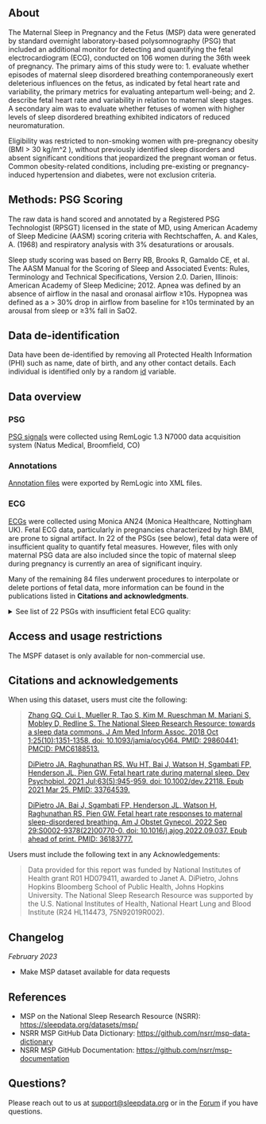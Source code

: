 ## About

The Maternal Sleep in Pregnancy and the Fetus (MSP) data were generated by standard overnight laboratory-based polysomnography (PSG) that included an additional monitor for detecting and quantifying the fetal electrocardiogram (ECG), conducted on 106 women during the 36th week of pregnancy. The primary aims of this study were to: 1. evaluate whether episodes of maternal sleep disordered breathing contemporaneously exert deleterious influences on the fetus, as indicated by fetal heart rate and variability, the primary metrics for evaluating antepartum well-being; and 2. describe fetal heart rate and variability in relation to maternal sleep stages. A secondary aim was to evaluate whether fetuses of women with higher levels of sleep disordered breathing exhibited indicators of reduced neuromaturation. 

Eligibility was restricted to non-smoking women with pre-pregnancy obesity (BMI > 30 kg/m^2 ), without previously identified sleep disorders and absent significant conditions that jeopardized the pregnant woman or fetus.  Common obesity-related conditions, including pre-existing or pregnancy-induced hypertension and diabetes, were not exclusion criteria. 

## Methods: PSG Scoring

The raw data is hand scored and annotated by a Registered PSG Technologist (RPSGT) licensed in the state of MD, using American Academy of Sleep Medicine (AASM) scoring criteria with Rechtschaffen, A. and Kales, A. (1968) and respiratory analysis with 3% desaturations or arousals.

Sleep study scoring was based on Berry RB, Brooks R, Gamaldo CE, et al. The AASM Manual for the Scoring of Sleep and Associated Events: Rules, Terminology and Technical Specifications, Version 2.0. Darien, Illinois: American Academy of Sleep Medicine; 2012. Apnea was defined by an absence of airflow in the nasal and oronasal airflow ≥10s. Hypopnea was defined as a > 30% drop in airflow from baseline for ≥10s terminated by an arousal from sleep or  ≥3% fall in SaO2. 

## Data de-identification

Data have been de-identified by removing all Protected Health Information (PHI) such as name, date of birth, and any other contact details. Each individual is identified only by a random [id](:variables_path:/id) variable.

## Data overview

### PSG
[PSG signals](:files_path:/PSG) were collected using RemLogic 1.3 N7000 data acquisition system (Natus Medical, Broomfield, CO) 

### Annotations
[Annotation files](:files_path:/Annotations) were exported by RemLogic into XML files. 

### ECG
[ECGs](:files_path:/ECG) were collected using Monica AN24 (Monica Healthcare, Nottingham UK). Fetal ECG data, particularly in pregnancies characterized by high BMI, are prone to signal artifact. In 22 of the PSGs (see below), fetal data were of insufficient quality to quantify fetal measures. However, files with only maternal PSG data are also included since the topic of maternal sleep during pregnancy is currently an area of significant inquiry. 

Many of the remaining 84 files underwent procedures to interpolate or delete portions of fetal data, more information can be found in the publications listed in **Citations and acknowledgments**. 

<details>
  <summary>See list of 22 PSGs with insufficient fetal ECG quality:</summary>

  <table>
<tr><td> S001 </td></tr>
<tr><td> 016 </td></tr>
<tr><td> 018 </td></tr>
<tr><td> 020 </td></tr>
<tr><td> 021 </td></tr>
<tr><td> 022 </td></tr>
<tr><td> 023 </td></tr>
<tr><td> 032 </td></tr>
<tr><td> 048 </td></tr>
<tr><td> 051 </td></tr>
<tr><td> 061 </td></tr>
<tr><td> 063 </td></tr>
<tr><td> 072 </td></tr>
<tr><td> 079 </td></tr>
<tr><td> 080 </td></tr>
<tr><td> 086 </td></tr>
<tr><td> 093 </td></tr>
<tr><td> 094 </td></tr>
<tr><td> 097 </td></tr>
<tr><td> 127 </td></tr>
<tr><td> 130 </td></tr>
<tr><td> 131 </td></tr>

</table>

</details>    


## Access and usage restrictions

The MSPF dataset is only available for non-commercial use.

## Citations and acknowledgements

When using this dataset, users must cite the following:

> [Zhang GQ, Cui L, Mueller R, Tao S, Kim M, Rueschman M, Mariani S, Mobley D, Redline S. The National Sleep Research Resource: towards a sleep data commons. J Am Med Inform Assoc. 2018 Oct 1;25(10):1351-1358. doi: 10.1093/jamia/ocy064. PMID: 29860441; PMCID: PMC6188513.](https://pubmed.ncbi.nlm.nih.gov/29860441/)
>
> [DiPietro JA, Raghunathan RS, Wu HT, Bai J, Watson H, Sgambati FP, Henderson JL, Pien GW. Fetal heart rate during maternal sleep. Dev Psychobiol. 2021 Jul;63(5):945-959. doi: 10.1002/dev.22118. Epub 2021 Mar 25. PMID: 33764539.](https://pubmed.ncbi.nlm.nih.gov/33764539/)
>
> [DiPietro JA, Bai J, Sgambati FP, Henderson JL, Watson H, Raghunathan RS, Pien GW. Fetal heart rate responses to maternal sleep-disordered breathing. Am J Obstet Gynecol. 2022 Sep 29:S0002-9378(22)00770-0. doi: 10.1016/j.ajog.2022.09.037. Epub ahead of print. PMID: 36183777.](https://pubmed.ncbi.nlm.nih.gov/36183777/)


Users must include the following text in any Acknowledgements:

> Data provided for this report was funded by National Institutes of Health grant R01 HD079411, awarded to Janet A. DiPietro, Johns Hopkins Bloomberg School of Public Health, Johns Hopkins University.
> The National Sleep Research Resource was supported by the U.S. National Institutes of Health, National Heart Lung and Blood Institute (R24 HL114473, 75N92019R002).

## Changelog

*February 2023*

- Make MSP dataset available for data requests

## References

- MSP on the National Sleep Research Resource (NSRR): https://sleepdata.org/datasets/msp/
- NSRR MSP GitHub Data Dictionary: https://github.com/nsrr/msp-data-dictionary
- NSRR MSP GitHub Documentation: https://github.com/nsrr/msp-documentation

## Questions?

Please reach out to us at support@sleepdata.org or in the [Forum](https://sleepdata.org/forum) if you have questions.